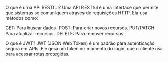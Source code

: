 O que é uma API RESTful?
Uma API RESTful é uma interface que permite que sistemas se comuniquem através de requisições HTTP. Ela usa métodos como:

GET: Para buscar dados.
POST: Para criar novos recursos.
PUT/PATCH: Para atualizar recursos.
DELETE: Para remover recursos.

O que é JWT?
JWT (JSON Web Token) é um padrão para autenticação segura em APIs. Ele gera um token no momento do login, que o cliente usa para acessar rotas protegidas.
